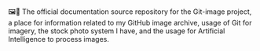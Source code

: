 🖼️📖️ The official documentation source repository for the Git-image project, a place for information related to my GitHub image archive, usage of Git for imagery, the stock photo system I have, and the usage for Artificial Intelligence to process images. 
